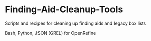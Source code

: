 # Finding-Aid-Cleanup-Tools
Scripts and recipes for cleaning up finding aids and legacy box lists

Bash, Python, JSON (GREL) for OpenRefine
